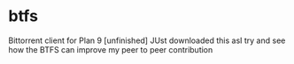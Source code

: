 # btfs
Bittorrent client for Plan 9 [unfinished]
JUst downloaded this asI try and see how the BTFS can improve my peer to peer contribution
